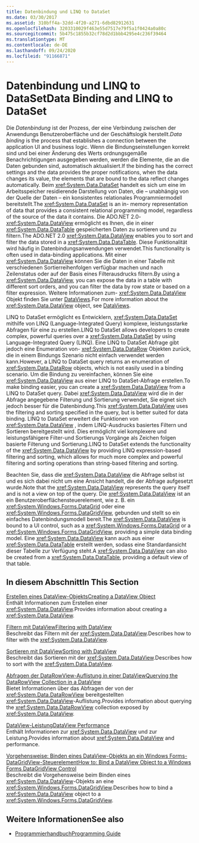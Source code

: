 ```yaml
---
title: Datenbindung und LINQ to DataSet
ms.date: 03/30/2017
ms.assetid: 310bff4a-32dd-4f20-a271-6dbd82912631
ms.openlocfilehash: 3203310029f463e55d7517e79f5a1f0424a0a80c
ms.sourcegitcommit: 5b475c1855b32cf78d2d1bbb4295e4c236f39464
ms.translationtype: MT
ms.contentlocale: de-DE
ms.lasthandoff: 09/24/2020
ms.locfileid: "91166871"
---
```

# <a name="data-binding-and-linq-to-dataset"></a><span data-ttu-id="bba06-102">Datenbindung und LINQ to DataSet</span><span class="sxs-lookup"><span data-stu-id="bba06-102">Data Binding and LINQ to DataSet</span></span>

<span data-ttu-id="bba06-103">Die *Datenbindung* ist der Prozess, der eine Verbindung zwischen der Anwendungs Benutzeroberfläche und der Geschäftslogik herstellt.</span><span class="sxs-lookup"><span data-stu-id="bba06-103">*Data binding* is the process that establishes a connection between the application UI and business logic.</span></span> <span data-ttu-id="bba06-104">Wenn die Bindungseinstellungen korrekt sind und bei einer Änderung des Werts ordnungsgemäße Benachrichtigungen ausgegeben werden, werden die Elemente, die an die Daten gebunden sind, automatisch aktualisiert.</span><span class="sxs-lookup"><span data-stu-id="bba06-104">If the binding has the correct settings and the data provides the proper notifications, when the data changes its value, the elements that are bound to the data reflect changes automatically.</span></span> <span data-ttu-id="bba06-105">Beim <xref:System.Data.DataSet> handelt es sich um eine im Arbeitsspeicher residierende Darstellung von Daten, die – unabhängig von der Quelle der Daten – ein konsistentes relationales Programmiermodell bereitstellt.</span><span class="sxs-lookup"><span data-stu-id="bba06-105">The <xref:System.Data.DataSet> is an in- memory representation of data that provides a consistent relational programming model, regardless of the source of the data it contains.</span></span> <span data-ttu-id="bba06-106">Die ADO.NET 2.0-<xref:System.Data.DataView> ermöglicht es Ihnen, die in einer <xref:System.Data.DataTable> gespeicherten Daten zu sortieren und zu filtern.</span><span class="sxs-lookup"><span data-stu-id="bba06-106">The ADO.NET 2.0 <xref:System.Data.DataView> enables you to sort and filter the data stored in a <xref:System.Data.DataTable>.</span></span> <span data-ttu-id="bba06-107">Diese Funktionalität wird häufig in Datenbindungsanwendungen verwendet.</span><span class="sxs-lookup"><span data-stu-id="bba06-107">This functionality is often used in data-binding applications.</span></span> <span data-ttu-id="bba06-108">Mit einer <xref:System.Data.DataView> können Sie die Daten in einer Tabelle mit verschiedenen Sortierreihenfolgen verfügbar machen und nach Zeilenstatus oder auf der Basis eines Filterausdrucks filtern.</span><span class="sxs-lookup"><span data-stu-id="bba06-108">By using a <xref:System.Data.DataView>, you can expose the data in a table with different sort orders, and you can filter the data by row state or based on a filter expression.</span></span> <span data-ttu-id="bba06-109">Weitere Informationen zum- <xref:System.Data.DataView> Objekt finden Sie unter [DataViews](./dataset-datatable-dataview/dataviews.md).</span><span class="sxs-lookup"><span data-stu-id="bba06-109">For more information about the <xref:System.Data.DataView> object, see [DataViews](./dataset-datatable-dataview/dataviews.md).</span></span>  
  
 <span data-ttu-id="bba06-110">LINQ to DataSet ermöglicht es Entwicklern, <xref:System.Data.DataSet> mithilfe von LINQ (Language-Integrated Query) komplexe, leistungsstarke Abfragen für eine zu erstellen.</span><span class="sxs-lookup"><span data-stu-id="bba06-110">LINQ to DataSet allows developers to create complex, powerful queries over a <xref:System.Data.DataSet> by using Language-Integrated Query (LINQ).</span></span> <span data-ttu-id="bba06-111">Eine LINQ to DataSet Abfrage gibt jedoch eine Enumeration von- <xref:System.Data.DataRow> Objekten zurück, die in einem Bindungs Szenario nicht einfach verwendet werden kann.</span><span class="sxs-lookup"><span data-stu-id="bba06-111">However, a LINQ to DataSet query returns an enumeration of <xref:System.Data.DataRow> objects, which is not easily used in a binding scenario.</span></span> <span data-ttu-id="bba06-112">Um die Bindung zu vereinfachen, können Sie eine <xref:System.Data.DataView> aus einer LINQ to DataSet-Abfrage erstellen.</span><span class="sxs-lookup"><span data-stu-id="bba06-112">To make binding easier, you can create a <xref:System.Data.DataView> from a LINQ to DataSet query.</span></span> <span data-ttu-id="bba06-113">Dabei <xref:System.Data.DataView> wird die in der Abfrage angegebene Filterung und Sortierung verwendet, Sie eignet sich jedoch besser für die Datenbindung.</span><span class="sxs-lookup"><span data-stu-id="bba06-113">This <xref:System.Data.DataView> uses the filtering and sorting specified in the query, but is better suited for data binding.</span></span> <span data-ttu-id="bba06-114">LINQ to DataSet erweitert die Funktionen von <xref:System.Data.DataView> , indem LINQ-Ausdrucks basiertes Filtern und Sortieren bereitgestellt wird. Dies ermöglicht viel komplexere und leistungsfähigere Filter-und Sortierungs Vorgänge als Zeichen folgen basierte Filterung und Sortierung.</span><span class="sxs-lookup"><span data-stu-id="bba06-114">LINQ to DataSet extends the functionality of the <xref:System.Data.DataView> by providing LINQ expression-based filtering and sorting, which allows for much more complex and powerful filtering and sorting operations than string-based filtering and sorting.</span></span>  
  
 <span data-ttu-id="bba06-115">Beachten Sie, dass die <xref:System.Data.DataView> die Abfrage selbst ist und es sich dabei nicht um eine Ansicht handelt, die der Abfrage aufgesetzt wurde.</span><span class="sxs-lookup"><span data-stu-id="bba06-115">Note that the <xref:System.Data.DataView> represents the query itself and is not a view on top of the query.</span></span> <span data-ttu-id="bba06-116">Die <xref:System.Data.DataView> ist an ein Benutzeroberflächensteuerelement, wie z. B. ein <xref:System.Windows.Forms.DataGrid> oder eine <xref:System.Windows.Forms.DataGridView>, gebunden und stellt so ein einfaches Datenbindungsmodell bereit.</span><span class="sxs-lookup"><span data-stu-id="bba06-116">The <xref:System.Data.DataView> is bound to a UI control, such as a <xref:System.Windows.Forms.DataGrid> or a <xref:System.Windows.Forms.DataGridView>, providing a simple data binding model.</span></span> <span data-ttu-id="bba06-117">Eine <xref:System.Data.DataView> kann auch aus einer <xref:System.Data.DataTable> erstellt werden, sodass eine Standardansicht dieser Tabelle zur Verfügung steht.</span><span class="sxs-lookup"><span data-stu-id="bba06-117">A <xref:System.Data.DataView> can also be created from a <xref:System.Data.DataTable>, providing a default view of that table.</span></span>  
  
## <a name="in-this-section"></a><span data-ttu-id="bba06-118">In diesem Abschnitt</span><span class="sxs-lookup"><span data-stu-id="bba06-118">In This Section</span></span>  

 [<span data-ttu-id="bba06-119">Erstellen eines DataView-Objekts</span><span class="sxs-lookup"><span data-stu-id="bba06-119">Creating a DataView Object</span></span>](creating-a-dataview-object-linq-to-dataset.md)  
 <span data-ttu-id="bba06-120">Enthält Informationen zum Erstellen einer <xref:System.Data.DataView>.</span><span class="sxs-lookup"><span data-stu-id="bba06-120">Provides information about creating a <xref:System.Data.DataView>.</span></span>  
  
 [<span data-ttu-id="bba06-121">Filtern mit DataView</span><span class="sxs-lookup"><span data-stu-id="bba06-121">Filtering with DataView</span></span>](filtering-with-dataview-linq-to-dataset.md)  
 <span data-ttu-id="bba06-122">Beschreibt das Filtern mit der <xref:System.Data.DataView>.</span><span class="sxs-lookup"><span data-stu-id="bba06-122">Describes how to filter with the <xref:System.Data.DataView>.</span></span>  
  
 [<span data-ttu-id="bba06-123">Sortieren mit DataView</span><span class="sxs-lookup"><span data-stu-id="bba06-123">Sorting with DataView</span></span>](sorting-with-dataview-linq-to-dataset.md)  
 <span data-ttu-id="bba06-124">Beschreibt das Sortieren mit der <xref:System.Data.DataView>.</span><span class="sxs-lookup"><span data-stu-id="bba06-124">Describes how to sort with the <xref:System.Data.DataView>.</span></span>  
  
 [<span data-ttu-id="bba06-125">Abfragen der DataRowView-Auflistung in einer DataView</span><span class="sxs-lookup"><span data-stu-id="bba06-125">Querying the DataRowView Collection in a DataView</span></span>](querying-the-datarowview-collection-in-a-dataview.md)  
 <span data-ttu-id="bba06-126">Bietet Informationen über das Abfragen der von der <xref:System.Data.DataRowView> bereitgestellten <xref:System.Data.DataView>-Auflistung.</span><span class="sxs-lookup"><span data-stu-id="bba06-126">Provides information about querying the <xref:System.Data.DataRowView> collection exposed by <xref:System.Data.DataView>.</span></span>  
  
 [<span data-ttu-id="bba06-127">DataView-Leistung</span><span class="sxs-lookup"><span data-stu-id="bba06-127">DataView Performance</span></span>](dataview-performance.md)  
 <span data-ttu-id="bba06-128">Enthält Informationen zur <xref:System.Data.DataView> und zur Leistung.</span><span class="sxs-lookup"><span data-stu-id="bba06-128">Provides information about <xref:System.Data.DataView> and performance.</span></span>  
  
 [<span data-ttu-id="bba06-129">Vorgehensweise: Binden eines DataView-Objekts an ein Windows Forms-DataGridView-Steuerelement</span><span class="sxs-lookup"><span data-stu-id="bba06-129">How to: Bind a DataView Object to a Windows Forms DataGridView Control</span></span>](how-to-bind-a-dataview-object-to-a-winforms-datagridview-control.md)  
 <span data-ttu-id="bba06-130">Beschreibt die Vorgehensweise beim Binden eines <xref:System.Data.DataView>-Objekts an eine <xref:System.Windows.Forms.DataGridView>.</span><span class="sxs-lookup"><span data-stu-id="bba06-130">Describes how to bind a <xref:System.Data.DataView> object to a <xref:System.Windows.Forms.DataGridView>.</span></span>  
  
## <a name="see-also"></a><span data-ttu-id="bba06-131">Weitere Informationen</span><span class="sxs-lookup"><span data-stu-id="bba06-131">See also</span></span>

- [<span data-ttu-id="bba06-132">Programmierhandbuch</span><span class="sxs-lookup"><span data-stu-id="bba06-132">Programming Guide</span></span>](programming-guide-linq-to-dataset.md)
